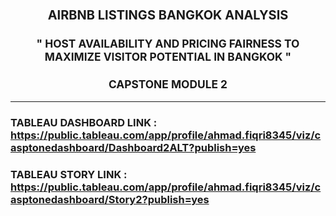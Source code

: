 # <p style="text-align:center; font-size:15pt">**AIRBNB LISTINGS BANGKOK ANALYSIS**</p>

### <p style="text-align:center;font-size:13pt;bottom-padding:5pt;">**" HOST AVAILABILITY AND PRICING FAIRNESS TO MAXIMIZE VISITOR POTENTIAL IN BANGKOK "**</p>

### <p style="text-align:center;font-size:13pt;">**CAPSTONE MODULE 2**</p>

---

### TABLEAU DASHBOARD LINK : https://public.tableau.com/app/profile/ahmad.fiqri8345/viz/casptonedashboard/Dashboard2ALT?publish=yes

### TABLEAU STORY LINK : https://public.tableau.com/app/profile/ahmad.fiqri8345/viz/casptonedashboard/Story2?publish=yes
